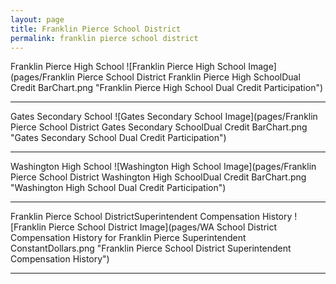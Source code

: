 ```yaml
---
layout: page
title: Franklin Pierce School District
permalink: franklin pierce school district
---
```



Franklin Pierce High School
![Franklin Pierce High School Image](pages/Franklin Pierce School District Franklin Pierce High SchoolDual Credit BarChart.png "Franklin Pierce High School Dual Credit Participation")

___

Gates Secondary School
![Gates Secondary School Image](pages/Franklin Pierce School District Gates Secondary SchoolDual Credit BarChart.png "Gates Secondary School Dual Credit Participation")

___

Washington High School
![Washington High School Image](pages/Franklin Pierce School District Washington High SchoolDual Credit BarChart.png "Washington High School Dual Credit Participation")

___

Franklin Pierce School DistrictSuperintendent Compensation History
![Franklin Pierce School District Image](pages/WA School District Compensation History for Franklin Pierce Superintendent ConstantDollars.png "Franklin Pierce School District Superintendent Compensation History")

___

